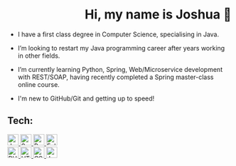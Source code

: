 <html>
<body>

<h1 align = "right">
  Hi, my name is Joshua 👋
</h1>
  
<ul>
  <li>
    I have a first class degree in Computer Science, specialising in Java.
  </li>
</ul>
<ul>
  <li>
    I’m looking to restart my Java programming career after years working in other fields.
  </li>
</ul>
<ul>
  <li>
    I’m currently learning Python, Spring, Web/Microservice development with REST/SOAP, having recently completed a Spring master-class online course.
  </li>
</ul>
<ul>
  <li>
    I'm new to GitHub/Git and getting up to speed!
  </li>
</ul>

<div id="badges">
  
<h2>Tech:</h2>
  
<a href="https://www.java.com/en/">
  <img height="25" width="auto" src="https://img.shields.io/badge/Java-red?logo=Java&logoColor=white" alt="Java Badge"/>
</a>
<a href="https://spring.io/">
  <img height="25" width="auto" src="https://img.shields.io/badge/Spring-green?logo=Spring&logoColor=white" alt="Spring Framework Badge"/>
</a>
<a href="https://www.python.org/">
  <img height="25" width="auto" src="https://img.shields.io/badge/Python-blue?logo=Python&logoColor=white" alt="Python Badge"/>
</a>
<a href="https://www.eclipse.org/ide/">
  <img height="25" width="auto" src="https://img.shields.io/badge/Eclipse-purple?logo=Eclipse&logoColor=white" alt="Eclipse Badge"/>
</a>
  
<br>
  
<a href="https://www.php.net/">
  <img height="25" width="auto" src="https://img.shields.io/badge/PHP-lavender?logo=PHP&logoColor=white" alt="PHP Badge"/>
</a>
<a href="https://whatwg.org/">
  <img height="25" width="auto" src="https://img.shields.io/badge/HTML5-orange?logo=HTML5&logoColor=white" alt="HTML Badge"/>
</a>
<a href="https://www.w3.org/Style/CSS/Overview.en.html">
  <img height="25" width="auto" src="https://img.shields.io/badge/CSS3-blue?logo=CSS3&logoColor=white" alt="CSS Badge"/>
</a>
<a href="https://www.javascript.com/">
  <img height="25" width="auto" src="https://img.shields.io/badge/JavaScript-yellow?logo=JavaScript&logoColor=white" alt="JavaScript Badge"/>
</a>
  
</div>
  
</body>
</html>

<!--- - 💞️ I’m looking to collaborate on 
- 📫 How to reach me : woodyatt.joshua@gmail.com --->

<!---
tigjaw/tigjaw is a ✨ special ✨ repository because its `README.md` (this file) appears on your GitHub profile.
You can click the Preview link to take a look at your changes.
--->
